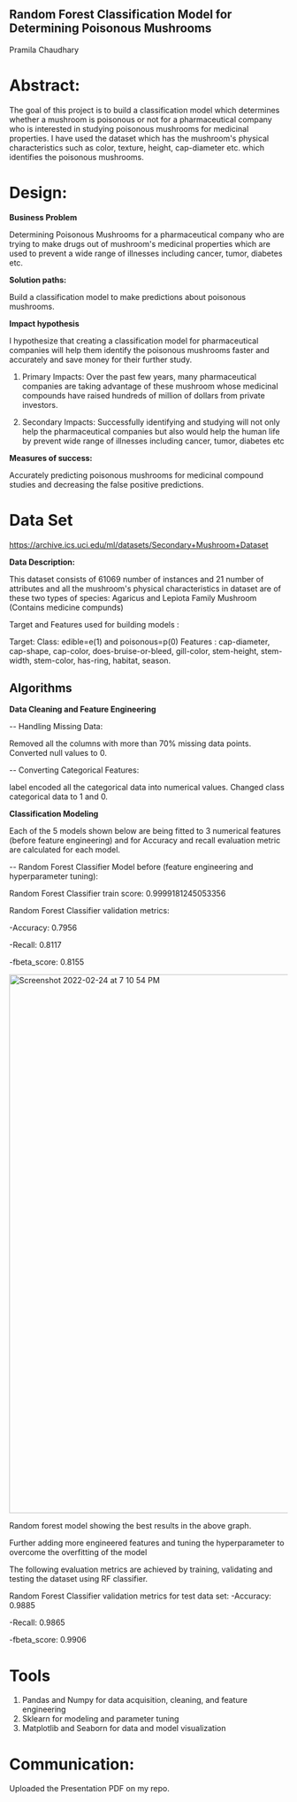 ## Random Forest Classification Model for Determining Poisonous Mushrooms
Pramila Chaudhary

# Abstract:
The goal of this project is to build a classification model which determines whether a mushroom is poisonous or not 
for a pharmaceutical company who is interested in studying poisonous mushrooms for medicinal properties. I have used 
the dataset which has the mushroom's physical characteristics such as color, texture, height, cap-diameter etc. which identifies the poisonous mushrooms.

# Design:

  **Business Problem**

  Determining Poisonous Mushrooms for a pharmaceutical company who are trying to make drugs out of mushroom's medicinal properties
  which are used to prevent a wide range of illnesses including cancer, tumor, diabetes etc.

  **Solution paths:**
  
  Build a classification model to make predictions about poisonous mushrooms.

  **Impact hypothesis**

  I hypothesize that creating a classification model for pharmaceutical companies will help them 
  identify the poisonous mushrooms faster and accurately and save money for their further study.

  1. Primary Impacts: Over the past few years, many pharmaceutical companies are taking advantage of 
  these mushroom whose medicinal compounds have raised hundreds of million of dollars from private investors.

  2. Secondary Impacts: Successfully identifying and studying will not only help the pharmaceutical companies but 
  also would help the human life by prevent wide range of illnesses including cancer, tumor, diabetes etc


  **Measures of success:**
   
   Accurately predicting poisonous mushrooms for medicinal compound studies and decreasing the false positive predictions.

# Data Set
  
  https://archive.ics.uci.edu/ml/datasets/Secondary+Mushroom+Dataset

  **Data Description:**
    
  This dataset consists of 61069 number of instances  and 21 number of attributes and 
  all the mushroom's physical characteristics in dataset are of these two types of species: Agaricus and Lepiota Family Mushroom (Contains medicine compunds)
  
  Target and Features used for building models :

  Target: Class: edible=e(1) and poisonous=p(0)
  Features : cap-diameter, cap-shape, cap-color, does-bruise-or-bleed, gill-color, stem-height, stem-width, stem-color, has-ring, habitat, season. 
 
## Algorithms

  **Data Cleaning and Feature Engineering**

  -- Handling Missing Data:
  
  Removed all the columns with more than 70% missing data points.
  Converted null values to 0.
  
  -- Converting Categorical Features:

  label encoded all the categorical data into numerical values.
  Changed class categorical data to 1 and 0.
  
  **Classification Modeling**
  
  Each of the 5 models shown below are being fitted to 3 numerical features (before feature engineering) and for Accuracy and recall evaluation metric are calculated for each model.
  
  -- Random Forest Classifier Model before (feature engineering and hyperparameter tuning):
  
  Random Forest Classifier train score: 0.9999181245053356
  
  Random Forest Classifier  validation metrics: 
  
  -Accuracy: 0.7956
  
  -Recall: 0.8117
  
  -fbeta_score: 0.8155
  
  <img width="974" alt="Screenshot 2022-02-24 at 7 10 54 PM" src="https://user-images.githubusercontent.com/89863226/155646766-8821fc29-4364-4134-9a7a-028153d42cac.png">

  
  Random forest model showing the best results in the above graph. 
  
  Further adding more engineered features and tuning the hyperparameter to overcome the overfitting of the model
  
  The  following evaluation metrics are achieved by training, validating and testing the dataset using RF classifier.
  
  Random Forest Classifier validation metrics for test data set: 
  -Accuracy: 0.9885 
  
  -Recall: 0.9865
  
  -fbeta_score: 0.9906
  
# Tools
  
  1. Pandas and Numpy for data acquisition, cleaning, and feature engineering
  2. Sklearn for modeling and parameter tuning
  3. Matplotlib and Seaborn for data and model visualization

# Communication:
  Uploaded the Presentation PDF on my repo.
